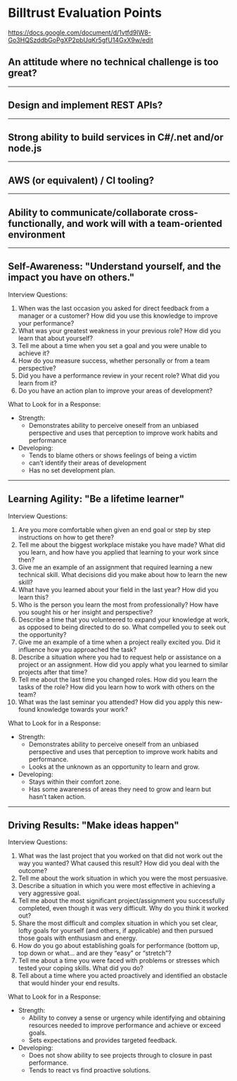 # Billtrust Evaluation Points
https://docs.google.com/document/d/1vtfd9IW8-Go3HQSzddbGoPgXP2pbUqKr5gfU14GxX9w/edit


## An attitude where no technical challenge is too great?

---

## Design and implement REST APIs?

---

## Strong ability to build services in C#/.net and/or node.js

---

## AWS (or equivalent) / CI tooling?

---

## Ability to communicate/collaborate cross-functionally, and work will with a team-oriented environment

---

## Self-Awareness: "Understand yourself, and the impact you have on others."

Interview Questions:
1. When was the last occasion you asked for direct feedback from a manager or a customer?  How did you use this knowledge to improve your performance? 
2. What was your greatest weakness in your previous role? How did you learn that about yourself?  
3. Tell me about a time when you set a goal and you were unable to achieve it? 
4. How do you measure success, whether personally or from a team perspective?
5. Did you have a performance review in your recent role? What did you learn from it? 
6. Do you have an action plan to improve your areas of development? 

What to Look for in a Response:
* Strength:  
  - Demonstrates ability to perceive oneself from an unbiased perspective and uses that perception to improve work habits and performance
* Developing: 
  - Tends to blame others or shows feelings of being a victim
  - can’t identify their areas of development
  - Has no set development plan. 


---
## Learning Agility: "Be a lifetime learner"
Interview Questions:
1. Are you more comfortable when given an end goal or step by step instructions on how to get there? 
2. Tell me about the biggest workplace mistake you have made?   What did you learn, and how have you applied that learning to your work since then?
3. Give me an example of an assignment that required learning a new technical skill.  What decisions did you make about how to learn the new skill?
4. What have you learned about your field in the last year?  How did you learn this?
5. Who is the person you learn the most from professionally?  How have you sought his or her insight and perspective?
6. Describe a time that you volunteered to expand your knowledge at work, as opposed to being directed to do so.  What compelled you to seek out the opportunity?
7. Give me an example of a time when a project really excited you. Did it influence how you approached the task? 
8. Describe a situation where you had to request help or assistance on a project or an assignment. How did you apply what you learned to similar projects after that time?
9. Tell me about the last time you changed roles.  How did you learn the tasks of the role?  How did you learn how to work with others on the team?
10. What was the last seminar you attended? How did you apply this new-found knowledge towards your work? 

What to Look for in a Response:
* Strength:
  - Demonstrates ability to perceive oneself from an unbiased perspective and uses that perception to improve work habits and performance.
  - Looks at the unknown as an opportunity to learn and grow. 
* Developing: 
    - Stays within their comfort zone.
    - Has some awareness of areas they need to grow and learn but hasn’t taken action. 

---
## Driving Results: "Make ideas happen"

Interview Questions:
1. What was the last project that you worked on that did not work out the way you wanted? What caused this result? How did you deal with the outcome? 
2. Tell me about the work situation in which you were the most persuasive.
3. Describe a situation in which you were most effective in achieving a very aggressive goal.
4. Tell me about the most significant project/assignment you successfully completed, even though it was very difficult. Why do you think it worked out? 
5. Share the most difficult and complex situation in which you set clear, lofty goals for yourself (and others, if applicable) and then pursued those goals with enthusiasm and energy.
6. How do you go about establishing goals for performance (bottom up, top down or what… and are they “easy” or “stretch”? 
7. Tell me about a time you were faced with problems or stresses which tested your coping skills. What did you do? 
8. Tell about a time where you acted proactively and identified an obstacle that would hinder your end results. 

What to Look for in a Response:
* Strength:
  - Ability to convey a sense or urgency while identifying and obtaining resources needed to improve performance and achieve or exceed goals.
  - Sets expectations and provides targeted feedback.
* Developing: 
  - Does not show ability to see projects through to closure in past performance. 
  - Tends to react vs find proactive solutions. 

